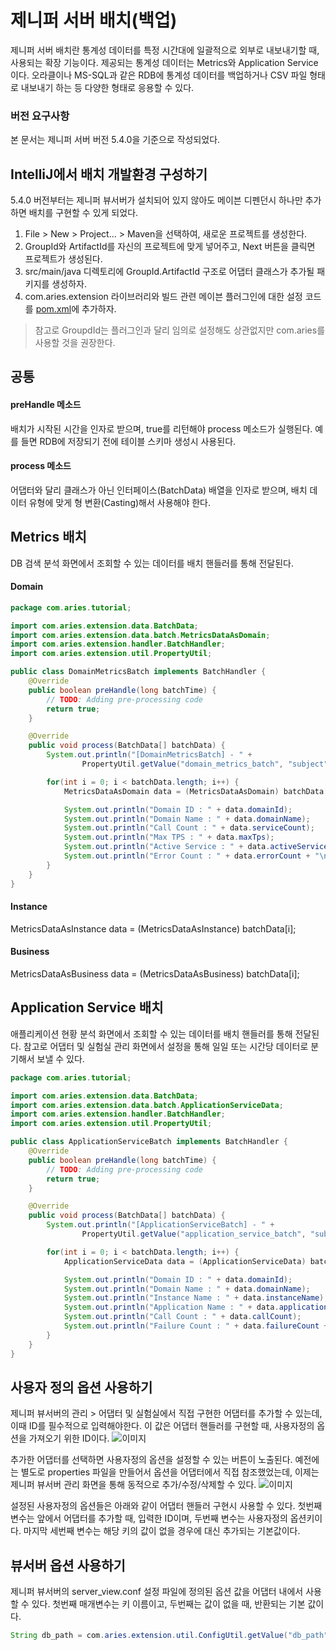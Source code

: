 # 제니퍼 서버 배치(백업)

제니퍼 서버 배치란 통계성 데이터를 특정 시간대에 일괄적으로 외부로 내보내기할 때, 사용되는 확장 기능이다. 제공되는 통계성 데이터는 Metrics와 Application Service이다. 오라클이나 MS-SQL과 같은 RDB에 통계성 데이터를 백업하거나 CSV 파일 형태로 내보내기 하는 등 다양한 형태로 응용할 수 있다.

### 버전 요구사항

본 문서는 제니퍼 서버 버전 5.4.0을 기준으로 작성되었다.


## IntelliJ에서 배치 개발환경 구성하기

5.4.0 버전부터는 제니퍼 뷰서버가 설치되어 있지 않아도 메이븐 디펜던시 하나만 추가하면 배치를 구현할 수 있게 되었다.

1. File > New > Project... > Maven을 선택하여, 새로운 프로젝트를 생성한다.
2. GroupId와 ArtifactId를 자신의 프로젝트에 맞게 넣어주고, Next 버튼을 클릭면 프로젝트가 생성된다.
3. src/main/java 디렉토리에 GroupId.ArtifactId 구조로 어댑터 클래스가 추가될 패키지를 생성하자.
4. com.aries.extension 라이브러리와 빌드 관련 메이븐 플러그인에 대한 설정 코드를 [pom.xml](https://github.com/jennifersoft/jennifer-view-batch-tutorial/blob/master/pom.xml)에 추가하자.
> 참고로 GroupdId는 플러그인과 달리 임의로 설정해도 상관없지만 com.aries를 사용할 것을 권장한다.


## 공통

#### preHandle 메소드

배치가 시작된 시간을 인자로 받으며, true를 리턴해야 process 메소드가 실행된다. 예를 들면 RDB에 저장되기 전에 테이블 스키마 생성시 사용된다.

#### process 메소드

어댑터와 달리 클래스가 아닌 인터페이스(BatchData) 배열을 인자로 받으며, 배치 데이터 유형에 맞게 형 변환(Casting)해서 사용해야 한다.

## Metrics 배치

DB 검색 분석 화면에서 조회할 수 있는 데이터를 배치 핸들러를 통해 전달된다.

#### Domain
```java
package com.aries.tutorial;

import com.aries.extension.data.BatchData;
import com.aries.extension.data.batch.MetricsDataAsDomain;
import com.aries.extension.handler.BatchHandler;
import com.aries.extension.util.PropertyUtil;

public class DomainMetricsBatch implements BatchHandler {
    @Override
    public boolean preHandle(long batchTime) {
        // TODO: Adding pre-processing code
        return true;
    }

    @Override
    public void process(BatchData[] batchData) {
        System.out.println("[DomainMetricsBatch] - " +
                PropertyUtil.getValue("domain_metrics_batch", "subject", "Unknown subject"));

        for(int i = 0; i < batchData.length; i++) {
            MetricsDataAsDomain data = (MetricsDataAsDomain) batchData[i];

            System.out.println("Domain ID : " + data.domainId);
            System.out.println("Domain Name : " + data.domainName);
            System.out.println("Call Count : " + data.serviceCount);
            System.out.println("Max TPS : " + data.maxTps);
            System.out.println("Active Service : " + data.activeService);
            System.out.println("Error Count : " + data.errorCount + "\n");
        }
    }
}
```

#### Instance
MetricsDataAsInstance data = (MetricsDataAsInstance) batchData[i];

#### Business
MetricsDataAsBusiness data = (MetricsDataAsBusiness) batchData[i];

## Application Service 배치

애플리케이션 현황 분석 화면에서 조회할 수 있는 데이터를 배치 핸들러를 통해 전달된다. 참고로 어댑터 및 실험실 관리 화면에서 설정을 통해 일일 또는 시간당 데이터로 분기해서 보낼 수 있다.

```java
package com.aries.tutorial;

import com.aries.extension.data.BatchData;
import com.aries.extension.data.batch.ApplicationServiceData;
import com.aries.extension.handler.BatchHandler;
import com.aries.extension.util.PropertyUtil;

public class ApplicationServiceBatch implements BatchHandler {
    @Override
    public boolean preHandle(long batchTime) {
        // TODO: Adding pre-processing code
        return true;
    }

    @Override
    public void process(BatchData[] batchData) {
        System.out.println("[ApplicationServiceBatch] - " +
                PropertyUtil.getValue("application_service_batch", "subject", "Unknown subject"));

        for(int i = 0; i < batchData.length; i++) {
            ApplicationServiceData data = (ApplicationServiceData) batchData[i];

            System.out.println("Domain ID : " + data.domainId);
            System.out.println("Domain Name : " + data.domainName);
            System.out.println("Instance Name : " + data.instanceName);
            System.out.println("Application Name : " + data.applicationName);
            System.out.println("Call Count : " + data.callCount);
            System.out.println("Failure Count : " + data.failureCount + "\n");
        }
    }
}
```

## 사용자 정의 옵션 사용하기

제니퍼 뷰서버의 관리 > 어댑터 및 실험실에서 직접 구현한 어댑터를 추가할 수 있는데, 이때 ID를 필수적으로 입력해야한다. 이 값은 어댑터 핸들러를 구현할 때, 사용자정의 옵션을 가져오기 위한 ID이다.
![이미지](https://raw.githubusercontent.com/jennifersoft/jennifer-extension-manuals/master/res/img/view_server_adapter/4.png)

추가한 어댑터를 선택하면 사용자정의 옵션을 설정할 수 있는 버튼이 노출된다. 예전에는 별도로 properties 파일을 만들어서 옵션을 어댑터에서 직접 참조했었는데, 이제는 제니퍼 뷰서버 관리 화면을 통해 동적으로 추가/수정/삭제할 수 있다.
![이미지](https://raw.githubusercontent.com/jennifersoft/jennifer-extension-manuals/master/res/img/view_server_adapter/5.png)

설정된 사용자정의 옵션들은 아래와 같이 어댑터 핸들러 구현시 사용할 수 있다. 첫번째 변수는 앞에서 어댑터를 추가할 때, 입력한 ID이며, 두번째 변수는 사용자정의 옵션키이다. 마지막 세번째 변수는 해당 키의 값이 없을 경우에 대신 추가되는 기본값이다.

## 뷰서버 옵션 사용하기

제니퍼 뷰서버의 server_view.conf 설정 파일에 정의된 옵션 값을 어댑터 내에서 사용할 수 있다. 첫번째 매개변수는 키 이름이고, 두번째는 값이 없을 때, 반환되는 기본 값이다.
```java
String db_path = com.aries.extension.util.ConfigUtil.getValue("db_path", "../db_view");
```
